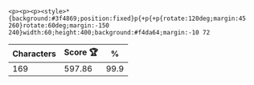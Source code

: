 `<p><p><p><style>*{background:#3f4869;position:fixed}p{+p{+p{rotate:120deg;margin:45 260}rotate:60deg;margin:-150 240}width:60;height:400;background:#f4da64;margin:-10 72`

| Characters | Score 🏆 | %    |
| ---------- | -------- | ---- |
| 169        | 597.86   | 99.9 |
